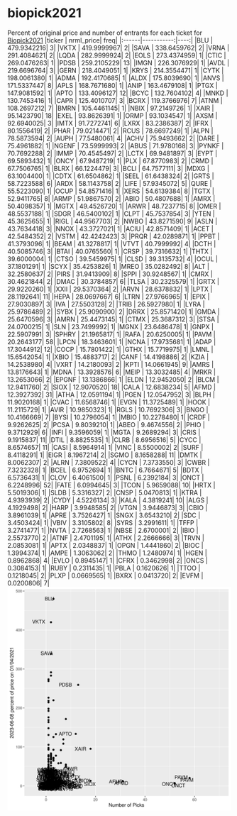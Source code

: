 # biopick2021
Percent of original price and number of entrants for each ticket for [Biopick2021](https://twitter.com/hashtag/Biopick2021)
|ticker |  nrml_price| freq|
|:------|-----------:|----:|
|BLU    | 479.9342216|    3|
|VKTX   | 419.9999967|    2|
|SAVA   | 338.6459762|    2|
|VRNA   | 291.4084621|    2|
|LQDA   | 282.9999924|    2|
|EOLS   | 273.4374959|    1|
|CTIC   | 269.0476263|    1|
|PDSB   | 259.2105229|   13|
|IMGN   | 226.3076929|    1|
|AVDL   | 219.6696764|    3|
|GERN   | 218.4049051|    1|
|KRYS   | 214.3554471|    1|
|CYTK   | 198.0061380|    1|
|ADMA   | 192.4170685|    1|
|ALDX   | 175.8039690|    1|
|ANVS   | 171.5337447|    8|
|APLS   | 168.7671680|    1|
|ANIP   | 163.4679108|    1|
|PTGX   | 147.9081592|    1|
|APTO   | 133.4096127|   12|
|BCYC   | 132.7604102|    4|
|MNKD   | 130.7453416|    1|
|CAPR   | 125.4010707|    3|
|BCRX   | 119.3766976|    7|
|ATNM   | 108.2697212|    7|
|BMRN   | 105.4461145|    1|
|NBIX   |  97.2149726|    1|
|XAIR   |  95.1423790|   18|
|EXEL   |  93.8626391|    1|
|ORMP   |  93.1034547|    1|
|AXSM   |  92.6940025|    3|
|IMTX   |  91.7272741|    6|
|LXRX   |  83.2386387|    2|
|IFRX   |  80.1556419|    2|
|PHAR   |  79.0214471|    2|
|RCUS   |  78.6697249|    1|
|ALPN   |  78.5873594|    2|
|AUPH   |  77.5480061|    4|
|ACHV   |  75.9493662|    2|
|DARE   |  75.4961882|    1|
|NGENF  |  73.5999993|    2|
|ABUS   |  71.9780168|    3|
|PYNKF  |  70.7692288|    2|
|IMMP   |  70.4545497|    2|
|LCTX   |  69.9481897|    3|
|EYPT   |  69.5893432|    1|
|ONCY   |  67.9487219|    1|
|PLX    |  67.8770983|    2|
|CRMD   |  67.7506765|    1|
|BLRX   |  66.1224479|    3|
|BCLI   |  64.7577111|    3|
|MDXG   |  63.1004400|    1|
|CDTX   |  61.6504862|    1|
|SEEL   |  61.6438324|    2|
|GRTS   |  58.7223588|    6|
|ARDX   |  58.1143758|    2|
|LIFE   |  57.9345072|    5|
|QURE   |  55.5223090|    1|
|OCUP   |  54.8571416|    1|
|XERS   |  54.6139384|    8|
|TGTX   |  52.9411765|    8|
|ARMP   |  51.9867570|    2|
|ABIO   |  50.4807688|    1|
|AMRX   |  50.4098357|    1|
|MGTX   |  49.4526720|    1|
|ARWR   |  48.7237715|    8|
|OMER   |  48.5537188|    1|
|SDGR   |  46.5400102|    1|
|CLPT   |  45.7537854|    3|
|YTEN   |  45.3625655|    1|
|RIGL   |  44.9567703|    2|
|NWBO   |  43.8271590|    9|
|ASLN   |  43.7634418|    3|
|NNOX   |  43.3727021|    1|
|ACIU   |  42.8571409|    1|
|ACET   |  42.5484352|    2|
|VSTM   |  42.4242423|    3|
|PRQR   |  42.0289871|    1|
|PPBT   |  41.3793096|    1|
|BEAM   |  41.3278817|    1|
|VTVT   |  40.7999992|    4|
|DCTH   |  40.5085746|    3|
|BTAI   |  40.0765560|    1|
|CRSP   |  39.7316632|    1|
|THTX   |  39.6000004|    1|
|CTSO   |  39.5459975|    1|
|CLSD   |  39.3135732|    4|
|OCUL   |  37.1801291|    1|
|SCYX   |  35.4253826|    1|
|MREO   |  35.0282492|    8|
|ALT    |  32.2580637|    2|
|PIRS   |  31.9413909|    8|
|SPPI   |  30.9248567|    1|
|CMRX   |  30.4621844|    2|
|DMAC   |  30.3784857|    6|
|TLSA   |  30.2325579|    1|
|GRTX   |  29.9220260|    1|
|XXII   |  29.5370364|    2|
|ARVN   |  28.6378832|    1|
|LPTX   |  28.1192641|   11|
|HEPA   |  28.0697667|    6|
|LTRN   |  27.9766965|    1|
|EPIX   |  27.9030897|    3|
|IVA    |  27.5503128|    2|
|TRIB   |  26.5927980|    1|
|LYRA   |  25.9786489|    2|
|SYBX   |  25.9090900|    2|
|DRRX   |  25.8571420|    1|
|GMDA   |  25.6470596|    3|
|AMRN   |  25.4473145|    1|
|CTMX   |  25.3687312|    3|
|STSA   |  24.0700215|    1|
|SLN    |  23.7499992|    1|
|MGNX   |  23.6486478|    1|
|GNPX   |  22.5907991|    3|
|SPHRY  |  21.1965817|    1|
|RAFA   |  20.6250005|    1|
|PAVM   |  20.2643177|   58|
|LPCN   |  18.3463601|    1|
|NCNA   |  17.9735681|    1|
|ADAP   |  17.3044912|   12|
|COCP   |  15.7801422|    1|
|GTHX   |  15.7719975|    1|
|LMNL   |  15.6542054|    1|
|XBIO   |  15.4883717|    2|
|CANF   |  14.4198886|    2|
|KZIA   |  14.2538980|    4|
|VXRT   |  14.2180093|    2|
|KPTI   |  14.0661945|    9|
|AMRS   |  13.8176643|    1|
|MDNA   |  13.3928576|    6|
|MEIP   |  13.3032485|    4|
|MRKR   |  13.2653066|    2|
|EPGNF  |  13.1386866|    1|
|ELDN   |  12.9452050|    2|
|BLCM   |  12.9411760|    2|
|SIOX   |  12.9070520|   18|
|CALA   |  12.6838234|    5|
|AFMD   |  12.3927392|   31|
|ATHA   |  12.0591194|    1|
|PGEN   |  12.0547952|    3|
|BLPH   |  11.9020168|    1|
|CVAC   |  11.6568746|    1|
|EVGN   |  11.3725489|    1|
|HOOK   |  11.2115729|    1|
|AVIR   |  10.9850323|    1|
|RGLS   |  10.7692306|    3|
|BNGO   |  10.4166669|    7|
|BYSI   |  10.2796054|    1|
|MBIO   |  10.2278480|    1|
|CRDF   |   9.9262625|    2|
|PCSA   |   9.8039210|    1|
|ABEO   |   9.4674556|    2|
|PHIO   |   9.3712929|    6|
|INFI   |   9.3596059|    1|
|MGTA   |   9.2689294|    3|
|CRIS   |   9.1915837|   11|
|DTIL   |   8.8825535|    1|
|CLRB   |   8.6956516|    5|
|CYCC   |   8.6574657|   11|
|CASI   |   8.5964914|    1|
|VINC   |   8.5500002|    2|
|SURF   |   8.4118291|    1|
|EIGR   |   8.1967214|    2|
|SGMO   |   8.1658288|   11|
|DMTK   |   8.0062307|    2|
|ALRN   |   7.3809522|    4|
|CYCN   |   7.3733550|    3|
|CWBR   |   7.3232328|    1|
|BCEL   |   6.9752694|    1|
|BNTC   |   6.7664671|    5|
|BDTX   |   6.5736431|    1|
|CLOV   |   6.4061500|    1|
|PSNL   |   6.2392184|    3|
|ONCT   |   6.2248996|   52|
|FATE   |   6.0994645|    3|
|TCON   |   5.9659088|   10|
|HRTX   |   5.5019306|    1|
|SLDB   |   5.3316327|    2|
|CNSP   |   5.0470813|    1|
|KTRA   |   4.9393939|    2|
|CYDY   |   4.5226134|    3|
|KALA   |   4.3819241|   10|
|ALGS   |   4.1929498|    2|
|HARP   |   3.9948585|    2|
|VTGN   |   3.9446873|    3|
|CBIO   |   3.8961039|    1|
|APRE   |   3.7526427|    1|
|SNGX   |   3.6543210|    2|
|SDC    |   3.4503424|    1|
|VBIV   |   3.3105802|    8|
|SYRS   |   3.2991611|    1|
|TFFP   |   3.2741477|    1|
|NVTA   |   2.7268563|    1|
|NBSE   |   2.6700001|    2|
|IBIO   |   2.5573770|    2|
|ATNF   |   2.4701195|    1|
|ATHX   |   2.2666666|    3|
|TRVN   |   2.0853081|    1|
|APTX   |   2.0348837|    1|
|OPGN   |   1.4441860|    2|
|BIOC   |   1.3994374|    1|
|AMPE   |   1.3063062|    2|
|THMO   |   1.2480974|    1|
|HGEN   |   0.8962868|    4|
|EVLO   |   0.8945147|    1|
|CFRX   |   0.3462998|    2|
|ONCS   |   0.3084153|    1|
|RUBY   |   0.2311435|    1|
|PBLA   |   0.1620626|    1|
|TTOO   |   0.1218045|    2|
|PLXP   |   0.0669565|    1|
|BXRX   |   0.0413720|    2|
|EVFM   |   0.0200806|    7|
![retvspicks](biopicks.png?raw=true)

